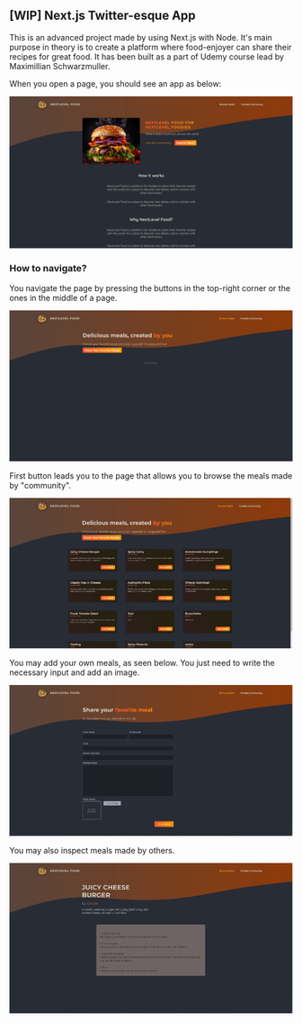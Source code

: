 ## [WIP] Next.js Twitter-esque App

This is an advanced project made by using Next.js with Node. It's main purpose in theory is to create a platform where food-enjoyer can share their recipes for great food. 
It has been built as a part of Udemy course lead by Maximillian Schwarzmuller. 

When you open a page, you should see an app as below:

![An example of app page](NFP1.jpg?raw=true "page example")

### How to navigate?

You navigate the page by pressing the buttons in the top-right corner or the ones in the middle of a page.

![An example of conversion from Celsius to Fahrenheit](NFP3.jpg?raw=true "page example")

First button leads you to the page that allows you to browse the meals made by "community".

![An example of conversion from Celsius to Fahrenheit](NFP4.jpg?raw=true "page example")

You may add your own meals, as seen below. You just need to write the necessary input and add an image.

![An example of conversion from Celsius to Fahrenheit](NFP5.jpg?raw=true "page example")

You may also inspect meals made by others. 

![An example of conversion from Celsius to Fahrenheit](NFP6.jpg?raw=true "page example")


